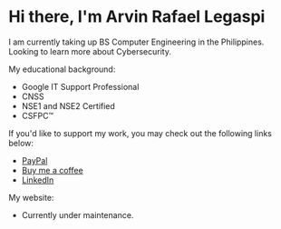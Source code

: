 # Hi there, I'm Arvin Rafael Legaspi

I am currently taking up BS Computer Engineering in the Philippines. Looking to learn more about Cybersecurity.

My educational background:
- Google IT Support Professional
- CNSS
- NSE1 and NSE2 Certified
- CSFPC™

If you'd like to support my work, you may check out the following links below:

- [PayPal](https://www.paypal.com/paypalme/ghstwirez)
- [Buy me a coffee](https://www.buymeacoffee.com/rvin1228)
- [LinkedIn](https://www.linkedin.com/in/arvin-rafael-legaspi-30050b1a6)

My website:
- Currently under maintenance.
<!--
**rvin1228/rvin1228** is a ✨ _special_ ✨ repository because its `README.md` (this file) appears on your GitHub profile.

Here are some ideas to get you started:

- 🔭 I’m currently working on ...
- 🌱 I’m currently learning ...
- 👯 I’m looking to collaborate on ...
- 🤔 I’m looking for help with ...
- 💬 Ask me about ...
- 📫 How to reach me: ...
- 😄 Pronouns: ...
- ⚡ Fun fact: ...
-->
